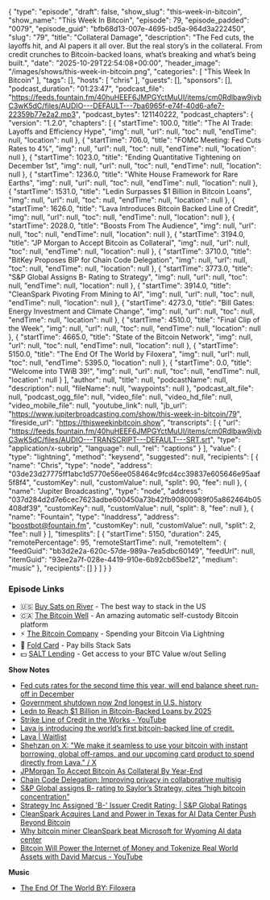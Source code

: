 {
  "type": "episode",
  "draft": false,
  "show_slug": "this-week-in-bitcoin",
  "show_name": "This Week In Bitcoin",
  "episode": 79,
  "episode_padded": "0079",
  "episode_guid": "bfb68d13-007e-4695-bd5a-964d3a222450",
  "slug": "79",
  "title": "Collateral Damage",
  "description": "The Fed cuts, the layoffs hit, and AI papers it all over. But the real story’s in the collateral. From credit crunches to Bitcoin-backed loans, what’s breaking and what’s being built.",
  "date": "2025-10-29T22:54:08+00:00",
  "header_image": "/images/shows/this-week-in-bitcoin.png",
  "categories": [
    "This Week In Bitcoin"
  ],
  "tags": [],
  "hosts": [
    "chris"
  ],
  "guests": [],
  "sponsors": [],
  "podcast_duration": "01:23:47",
  "podcast_file": "https://feeds.fountain.fm/40huHEEF6JMPGYctMuUI/items/cm0Rdlbaw9jvbC3wK5dC/files/AUDIO---DEFAULT---7ba6965f-e74f-40d6-afe7-22359b77e2a2.mp3",
  "podcast_bytes": 121140222,
  "podcast_chapters": {
    "version": "1.2.0",
    "chapters": [
      {
        "startTime": 100.0,
        "title": "The AI Trade: Layoffs and Efficiency Hype",
        "img": null,
        "url": null,
        "toc": null,
        "endTime": null,
        "location": null
      },
      {
        "startTime": 706.0,
        "title": "FOMC Meeting: Fed Cuts Rates to 4%",
        "img": null,
        "url": null,
        "toc": null,
        "endTime": null,
        "location": null
      },
      {
        "startTime": 1023.0,
        "title": "Ending Quantitative Tightening on December 1st",
        "img": null,
        "url": null,
        "toc": null,
        "endTime": null,
        "location": null
      },
      {
        "startTime": 1236.0,
        "title": "White House Framework for Rare Earths",
        "img": null,
        "url": null,
        "toc": null,
        "endTime": null,
        "location": null
      },
      {
        "startTime": 1531.0,
        "title": "Ledin Surpasses $1 Billion in Bitcoin Loans",
        "img": null,
        "url": null,
        "toc": null,
        "endTime": null,
        "location": null
      },
      {
        "startTime": 1626.0,
        "title": "Lava Introduces Bitcoin Backed Line of Credit",
        "img": null,
        "url": null,
        "toc": null,
        "endTime": null,
        "location": null
      },
      {
        "startTime": 2028.0,
        "title": "Boosts From The Audience",
        "img": null,
        "url": null,
        "toc": null,
        "endTime": null,
        "location": null
      },
      {
        "startTime": 3194.0,
        "title": "JP Morgan to Accept Bitcoin as Collateral",
        "img": null,
        "url": null,
        "toc": null,
        "endTime": null,
        "location": null
      },
      {
        "startTime": 3710.0,
        "title": "BitKey Proposes BIP for Chain Code Delegation",
        "img": null,
        "url": null,
        "toc": null,
        "endTime": null,
        "location": null
      },
      {
        "startTime": 3773.0,
        "title": "S&P Global Assigns B- Rating to Strategy",
        "img": null,
        "url": null,
        "toc": null,
        "endTime": null,
        "location": null
      },
      {
        "startTime": 3914.0,
        "title": "CleanSpark Pivoting From Mining to AI",
        "img": null,
        "url": null,
        "toc": null,
        "endTime": null,
        "location": null
      },
      {
        "startTime": 4273.0,
        "title": "Bill Gates: Energy Investment and Climate Change",
        "img": null,
        "url": null,
        "toc": null,
        "endTime": null,
        "location": null
      },
      {
        "startTime": 4510.0,
        "title": "Final Clip of the Week",
        "img": null,
        "url": null,
        "toc": null,
        "endTime": null,
        "location": null
      },
      {
        "startTime": 4665.0,
        "title": "State of the Bitcoin Network",
        "img": null,
        "url": null,
        "toc": null,
        "endTime": null,
        "location": null
      },
      {
        "startTime": 5150.0,
        "title": "The End Of The World by Filoxera",
        "img": null,
        "url": null,
        "toc": null,
        "endTime": 5395.0,
        "location": null
      },
      {
        "startTime": 0.0,
        "title": "Welcome into TWiB 39!",
        "img": null,
        "url": null,
        "toc": null,
        "endTime": null,
        "location": null
      }
    ],
    "author": null,
    "title": null,
    "podcastName": null,
    "description": null,
    "fileName": null,
    "waypoints": null
  },
  "podcast_alt_file": null,
  "podcast_ogg_file": null,
  "video_file": null,
  "video_hd_file": null,
  "video_mobile_file": null,
  "youtube_link": null,
  "jb_url": "https://www.jupiterbroadcasting.com/show/this-week-in-bitcoin/79",
  "fireside_url": "https://thisweekinbitcoin.show",
  "transcripts": [
    {
      "url": "https://feeds.fountain.fm/40huHEEF6JMPGYctMuUI/items/cm0Rdlbaw9jvbC3wK5dC/files/AUDIO---TRANSCRIPT---DEFAULT---SRT.srt",
      "type": "application/x-subrip",
      "language": null,
      "rel": "captions"
    }
  ],
  "value": {
    "type": "lightning",
    "method": "keysend",
    "suggested": null,
    "recipients": [
      {
        "name": "Chris",
        "type": "node",
        "address": "03de23d27775ff1abc1d5770e56ee058464c9fcd4cc39837e605646e95aaf5f8f4",
        "customKey": null,
        "customValue": null,
        "split": 90,
        "fee": null
      },
      {
        "name": "Jupiter Broadcasting",
        "type": "node",
        "address": "037d284d2d7e6cec7623adbe600450a73b42fb90800989f05a862464b05408df39",
        "customKey": null,
        "customValue": null,
        "split": 8,
        "fee": null
      },
      {
        "name": "Fountain",
        "type": "lnaddress",
        "address": "boostbot@fountain.fm",
        "customKey": null,
        "customValue": null,
        "split": 2,
        "fee": null
      }
    ],
    "timesplits": [
      {
        "startTime": 5150,
        "duration": 245,
        "remotePercentage": 95,
        "remoteStartTime": null,
        "remoteItem": {
          "feedGuid": "bb3d2e2a-620c-57de-989a-7ea5dbc60149",
          "feedUrl": null,
          "itemGuid": "93ee2a7f-028e-4419-910e-6b92cb65be12",
          "medium": "music"
        },
        "recipients": []
      }
    ]
  }
}


### Episode Links

* 🇺🇸 [Buy Sats on River](https://partner.river.com/jupiter) \- The best way to stack in the US
* 🇨🇦 [The Bitcoin Well](https://www.bitcoinwell.com/jupiter) \- An amazing automatic self-custody Bitcoin platform
* ⚡ [The Bitcoin Company](https://app.thebitcoincompany.com/signup?ref=JUPITER) \- Spending your Bitcoin Via Lightning
* 🏦 [Fold Card](https://use.foldapp.com/r/XNHPXTFC) \- Pay bills Stack Sats
* 💵 [SALT Lending](https://borrower.saltlending.com/register?referralCode=GkPQdbqWG) \- Get access to your BTC Value w/out Selling

**Show Notes**

* [Fed cuts rates for the second time this year, will end balance sheet run-off in December](https://www.cnbc.com/2025/10/29/fed-rate-decision-october-2025.html)
* [Government shutdown now 2nd longest in U.S. history](https://www.cnbc.com/2025/10/22/government-shutdown-trump-democrats.html)
* [Ledn to Reach $1 Billion in Bitcoin-Backed Loans by 2025 ](https://www.bitget.com/news/detail/12560605033798)
* [Strike Line of Credit in the Works - YouTube](https://www.youtube.com/live/bZvpTAE7NYI?si=uoXS3PtSYxa9MeBN&t=4280)
* [Lava is introducing the world’s first bitcoin-backed line of credit.](https://x.com/MarediaShehzan/status/1983226151041466438)
* [Lava | Waitlist](https://www.lava.xyz/waitlist)
* [Shehzan on X: "We make it seamless to use your bitcoin with instant borrowing, global off-ramps, and our upcoming card product to spend directly from Lava." / X](https://x.com/MarediaShehzan/status/1983226154124300522)
* [JPMorgan To Accept Bitcoin As Collateral By Year-End](https://bitcoinmagazine.com/business/jpmorgan-to-accept-btc-as-collateral)
* [Chain Code Delegation: Improving privacy in collaborative multisig](https://bitkey.build/chain-code-delegation-improving-privacy-in-collaborative-multisig/)
* [S&P Global assigns B- rating to Saylor’s Strategy, cites “high bitcoin concentration”](https://finance.yahoo.com/news/amp-p-global-assigns-b-225021901.html)
* [Strategy Inc Assigned 'B-' Issuer Credit Rating; | S&P Global Ratings](https://www.spglobal.com/ratings/en/regulatory/article/-/view/type/HTML/id/3466223)
* [CleanSpark Acquires Land and Power in Texas for AI Data Center Push Beyond Bitcoin](https://theminermag.com/news/2025-10-29/cleanspark-land-power-texas-ai-bitcoin)
* [Why bitcoin miner CleanSpark beat Microsoft for Wyoming AI data center](https://www.cnbc.com/2025/10/28/bitcoin-miner-cleanspark-crypto-mining-energy-power-ai-data-center.html)
* [Bitcoin Will Power the Internet of Money and Tokenize Real World Assets with David Marcus - YouTube](https://www.youtube.com/watch?v=yDpMGUZZC4c)

**Music**

* [The End Of The World BY: Filoxera](https://podcastindex.org/podcast/7078988?episode=29831105835)
